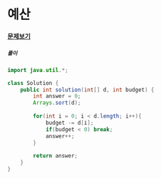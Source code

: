 # 예산

#### [문제보기](https://programmers.co.kr/learn/courses/30/lessons/12982)

##### `풀이`
```java
import java.util.*;

class Solution {
    public int solution(int[] d, int budget) {
        int answer = 0;
        Arrays.sort(d);
        
        for(int i = 0; i < d.length; i++){
            budget -= d[i];
            if(budget < 0) break;
            answer++;
        }
        
        return answer;
    }
}
```
